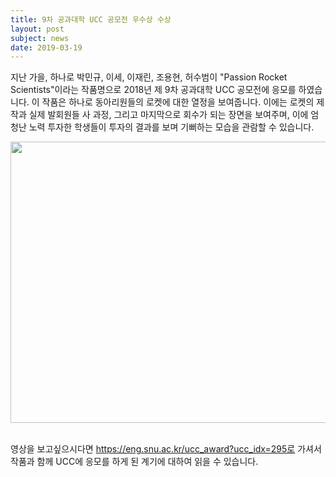 ```yaml
---
title: 9차 공과대학 UCC 공모전 우수상 수상
layout: post
subject: news
date: 2019-03-19
---
```

지난 가을, 하나로 박민규, 이세, 이재린, 조용현, 허수범이  "Passion Rocket Scientists"이라는 작품명으로 2018년 제 9차 공과대학 UCC 공모전에 응모를 하였습니다. 이 작품은 하나로 동아리원들의 로켓에 대한 열정을 보여줍니다. 이에는 로켓의 제작과 실제 발회원들 사 과정, 그리고 마지막으로 회수가 되는 장면을 보여주며, 이에 엄청난 노력 투자한 학생들이 투자의 결과를 보며 기뻐하는 모습을 관람할 수 있습니다.

<img src="https://github.com/Sally271/hanaro.github.io/blob/master/assets/UCC%20%EA%B3%B5%EB%AA%A8%EC%A0%84%20%EC%83%81.jpg" width="598" height="450"/>
<br/><br/>

영상을 보고싶으시다면 https://eng.snu.ac.kr/ucc_award?ucc_idx=295로 가셔서 작품과 함께 UCC에 응모를 하게 된 계기에 대하여 읽을 수 있습니다.
